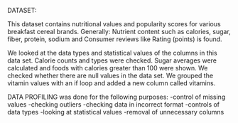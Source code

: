 DATASET:

This dataset contains nutritional values and popularity scores for various breakfast cereal brands. Generally: Nutrient content such as calories, sugar, fiber, protein, sodium and Consumer reviews like Rating (points) is found.

We looked at the data types and statistical values of the columns in this data set.
Calorie counts and types were checked.
Sugar averages were calculated and foods with calories greater than 100 were shown.
We checked whether there are null values in the data set.
We grouped the vitamin values with an if loop and added a new column called vitamins.

DATA PROFILING was done for the following purposes:
-control of missing values
-checking outliers
-checking data in incorrect format
-controls of data types
-looking at statistical values
-removal of unnecessary columns

